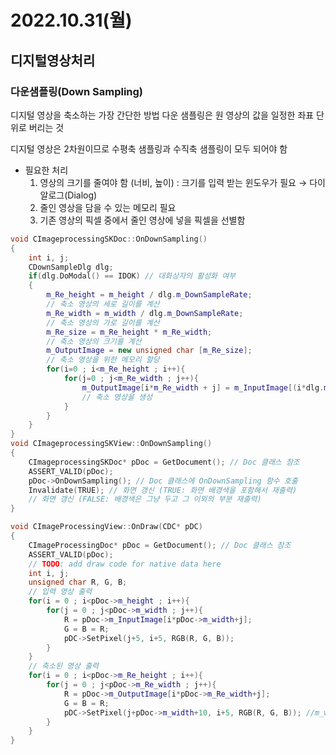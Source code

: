 # 2022.10.31(월)

## 디지털영상처리

### 다운샘플링(Down Sampling)

디지털 영상을 축소하는 가장 간단한 방법
다운 샘플링은 원 영상의 값을 일정한 좌표 단위로 버리는 것

디지털 영상은 2차원이므로 수평축 샘플링과 수직축 샘플링이 모두 되어야 함

- 필요한 처리
    1. 영상의 크기를 줄여야 함 (너비, 높이) : 크기를 입력 받는 윈도우가 필요 → 다이알로그(Dialog)
    2. 줄인 영상을 담을 수 있는 메모리 필요
    3. 기존 영상의 픽셀 중에서 줄인 영상에 넣을 픽셀을 선별함

``` C++
void CImageprocessingSKDoc::OnDownSampling()
{
	int i, j;
	CDownSampleDlg dlg;
	if(dlg.DoModal() == IDOK) // 대화상자의 활성화 여부
	{
		m_Re_height = m_height / dlg.m_DownSampleRate;
		// 축소 영상의 세로 길이를 계산
		m_Re_width = m_width / dlg.m_DownSampleRate;
		// 축소 영상의 가로 길이를 계산
		m_Re_size = m_Re_height * m_Re_width;
		// 축소 영상의 크기를 계산
		m_OutputImage = new unsigned char [m_Re_size]; 
		// 축소 영상을 위한 메모리 할당
		for(i=0 ; i<m_Re_height ; i++){
			for(j=0 ; j<m_Re_width ; j++){
				m_OutputImage[i*m_Re_width + j] = m_InputImage[(i*dlg.m_DownSampleRate*m_width)+dlg.m_DownSampleRate*j];
				// 축소 영상을 생성
			}
		}
	}
}
void CImageprocessingSKView::OnDownSampling()
{
	CImageprocessingSKDoc* pDoc = GetDocument(); // Doc 클래스 참조
	ASSERT_VALID(pDoc);
	pDoc->OnDownSampling(); // Doc 클래스에 OnDownSampling 함수 호출
	Invalidate(TRUE); // 화면 갱신 (TRUE: 화면 배경색을 포함해서 재출력)
	// 화면 갱신 (FALSE: 배경색은 그냥 두고 그 이외의 부분 재출력)
}
```
```C++
void CImageProcessingView::OnDraw(CDC* pDC)
{
	CImageProcessingDoc* pDoc = GetDocument(); // Doc 클래스 참조
	ASSERT_VALID(pDoc);
	// TODO: add draw code for native data here
	int i, j;
	unsigned char R, G, B;
	// 입력 영상 출력
	for(i = 0 ; i<pDoc->m_height ; i++){
		for(j = 0 ; j<pDoc->m_width ; j++){
			R = pDoc->m_InputImage[i*pDoc->m_width+j];
			G = B = R;
			pDC->SetPixel(j+5, i+5, RGB(R, G, B));
		}
	}
	// 축소된 영상 출력
	for(i = 0 ; i<pDoc->m_Re_height ; i++){
		for(j = 0 ; j<pDoc->m_Re_width ; j++){
			R = pDoc->m_OutputImage[i*pDoc->m_Re_width+j];
			G = B = R;
			pDC->SetPixel(j+pDoc->m_width+10, i+5, RGB(R, G, B)); //m_width+5+m_re_height+5
		}
	}
}
```